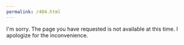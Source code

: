 ```yaml
---
permalink: /404.html
---
```


I'm sorry. The page you have requested is not available at this time. I apologize for the inconvenience.
